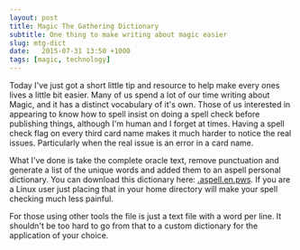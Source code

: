 ```yaml
---
layout: post
title: Magic The Gathering Dictionary
subtitle: One thing to make writing about magic easier
slug: mtg-dict
date:   2015-07-31 13:50 +1000
tags: [magic, technology]
---
```


Today I've just got a short little tip and resource to help make every ones lives a 
little bit easier. Many of us spend a lot of our time writing about Magic, and
it has a distinct vocabulary of it's own. Those of us interested in appearing
to know how to spell insist on doing a spell check before publishing things,
although I'm human and I forget at times. Having a spell check flag on every
third card name makes it much harder to notice the real issues. Particularly
when the real issue is an error in a card name.

What I've done is take the complete oracle text, remove punctuation and generate
a list of the unique words and added them to an aspell personal dictionary. You
can download this dictionary here: [.aspell.en.pws][1]. If you are a Linux user
just placing that in your home directory will make your spell checking much less
painful.

For those using other tools the file is just a text file with a word per line. It
shouldn't be too hard to go from that to a custom dictionary for the application of
your choice.


[1]: /files/.aspell.en.pws
